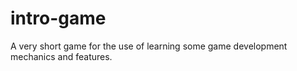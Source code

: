 # intro-game
A very short game for the use of learning some game development mechanics and features.
